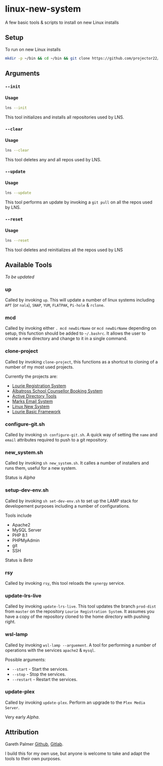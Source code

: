 # linux-new-system

A few basic tools & scripts to install on new Linux installs

## Setup

To run on new Linux installs

```bash
mkdir -p ~/bin && cd ~/bin && git clone https://github.com/projector22/linux-new-system.git . && lns --init
```

## Arguments

### `--init`

#### Usage

```sh
lns --init
```

This tool initializes and installs all repositories used by LNS.

### `--clear`

#### Usage

```sh
lns --clear
```

This tool deletes any and all repos used by LNS.

### `--update`

#### Usage

```sh
lns --update
```

This tool performs an update by invoking a `git pull` on all the repos used by LNS.

### `--reset`

#### Usage

```sh
lns --reset
```

This tool deletes and reinitializes all the repos used by LNS

## Available Tools

*To be updated*

### up

Called by invoking `up`. This will update a number of linux systems including `APT` (or `nala`), `SNAP`, `YUM`, `FLATPAK`, `Pi-hole` & `rclone`.

### mcd

Called by invoking either `. mcd newDirName` or `mcd newDirName` depending on setup, this function should be added to `~/.bashrc`. It allows the user to create a new directory and change to it in a single command.

### clone-project

Called by invoking `clone-project`, this functions as a shortcut to cloning of a number of my most used projects.

Currently the projects are:

- [Lourie Registration System](https://gitlab.com/projector22/lourie-registration-system)
- [Albatross School Counsellor Booking System](https://gitlab.com/projector22/albatross-school-counsellor-booking-system)
- [Active Directory Tools](https://gitlab.com/projector22/active-directory-tools)
- [Marks Email System](https://gitlab.com/projector22/marks-email-system)
- [Linux New System](https://github.com/projector22/linux-new-system)
- [Lourie Basic Framework](https://gitlab.com/projector22/lourie-basic-framework)

### configure-git.sh

Called by invoking `sh configure-git.sh`. A quick way of setting the `name` and `email` attributes required to push to a git repository.

### new_system.sh

Called by invoking `sh new_system.sh`. It calles a number of installers and runs them, useful for a new system.

Status is _Alpha_

### setup-dev-env.sh

Called by invoking `sh set-dev-env.sh` to set up the LAMP stack for developement purposes including a number of configurations.

Tools include

- Apache2
- MySQL Server
- PHP 8.1
- PHPMyAdmin
- git
- SSH

Status is _Beta_

### rsy

Called by invoking `rsy`, this tool reloads the `synergy` service.

### update-lrs-live

Called by invoking `update-lrs-live`. This tool updates the branch `prod-dist` from `master` on the repository `Lourie Registration System`. It assumes you have a copy of the repository cloned to the home directory with pushing right.

### wsl-lamp

Called by invoking `wsl-lamp --arguement`. A tool for performing a number of operations with the services `apache2` & `mysql`.

Possible arguments:

- `--start` - Start the services.
- `--stop` - Stop the services.
- `--restart` - Restart the services.

### update-plex

Called by invoking `update-plex`. Perform an upgrade to the `Plex Media Server`.

Very early _Alpha_.

## Attribution

Gareth Palmer [Github](https://github.com/projector22), [Gitlab](https://gitlab.com/projector22).

I build this for my own use, but anyone is welcome to take and adapt the tools to their own purposes.

